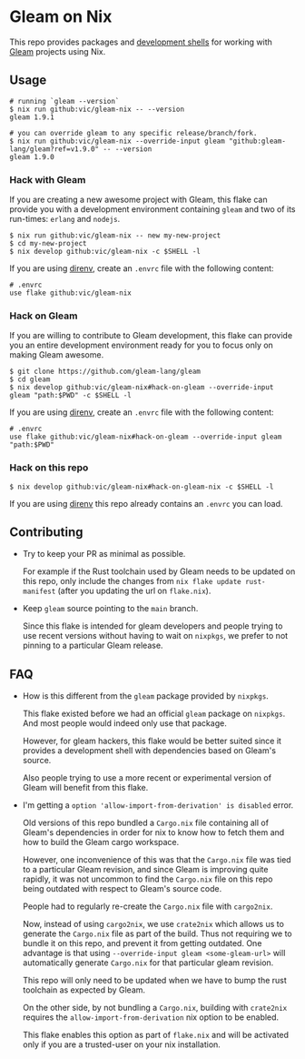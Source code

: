 # Gleam on Nix

This repo provides packages and [development shells][devshell] for
working with [Gleam] projects using Nix.

## Usage

```
# running `gleam --version`
$ nix run github:vic/gleam-nix -- --version
gleam 1.9.1

# you can override gleam to any specific release/branch/fork.
$ nix run github:vic/gleam-nix --override-input gleam "github:gleam-lang/gleam?ref=v1.9.0" -- --version
gleam 1.9.0
```

### Hack with Gleam

If you are creating a new awesome project with Gleam,
this flake can provide you with a development environment
containing `gleam` and two of its run-times: `erlang` and `nodejs`.

```
$ nix run github:vic/gleam-nix -- new my-new-project
$ cd my-new-project
$ nix develop github:vic/gleam-nix -c $SHELL -l
```

If you are using [direnv], create an `.envrc` file with
the following content:

```shell
# .envrc
use flake github:vic/gleam-nix
```

### Hack on Gleam

If you are willing to contribute to Gleam development,
this flake can provide you an entire development environment
ready for you to focus only on making Gleam awesome.

```shell
$ git clone https://github.com/gleam-lang/gleam
$ cd gleam
$ nix develop github:vic/gleam-nix#hack-on-gleam --override-input gleam "path:$PWD" -c $SHELL -l
```

If you are using [direnv], create an `.envrc` file with
the following content:

```shell
# .envrc
use flake github:vic/gleam-nix#hack-on-gleam --override-input gleam "path:$PWD"
```

### Hack on this repo

```shell
$ nix develop github:vic/gleam-nix#hack-on-gleam-nix -c $SHELL -l
```

If you are using [direnv] this repo already contains an `.envrc` you can load.

## Contributing

- Try to keep your PR as minimal as possible.

  For example if the Rust toolchain used by Gleam needs to be updated on
  this repo, only include the changes from `nix flake update rust-manifest`
  (after you updating the url on `flake.nix`).

- Keep `gleam` source pointing to the `main` branch.

  Since this flake is intended for gleam developers and people trying to
  use recent versions without having to wait on `nixpkgs`, we prefer to
  not pinning to a particular Gleam release.

## FAQ

- How is this different from the `gleam` package provided by `nixpkgs`.

  This flake existed before we had an official `gleam` package on `nixpkgs`.
  And most people would indeed only use that package.

  However, for gleam hackers, this flake would be better suited since
  it provides a development shell with dependencies based on Gleam's source.

  Also people trying to use a more recent or experimental version of Gleam
  will benefit from this flake.

- I'm getting a `option 'allow-import-from-derivation' is disabled` error.

  Old versions of this repo bundled a `Cargo.nix` file containing all of Gleam's
  dependencies in order for nix to know how to fetch them and how to build the
  Gleam cargo workspace.

  However, one inconvenience of this was that the `Cargo.nix` file was tied to
  a particular Gleam revision, and since Gleam is improving quite rapidly, it
  was not uncommon to find the `Cargo.nix` file on this repo being outdated with
  respect to Gleam's source code.

  People had to regularly re-create the `Cargo.nix` file with `cargo2nix`.

  Now, instead of using `cargo2nix`, we use `crate2nix` which allows us to generate
  the `Cargo.nix` file as part of the build. Thus not requiring we to bundle it
  on this repo, and prevent it from getting outdated. One advantage is that using
  `--override-input gleam <some-gleam-url>` will automatically generate `Cargo.nix`
  for that particular gleam revision.

  This repo will only need to be updated when we have to bump the rust toolchain
  as expected by Gleam.

  On the other side, by not bundling a `Cargo.nix`, building with `crate2nix`
  requires the `allow-import-from-derivation` nix option to be enabled.

  This flake enables this option as part of `flake.nix` and will
  be activated only if you are a trusted-user on your nix installation.

[devshell]: https://numtide.github.io/devshell
[direnv]: https://direnv.net
[gleam]: https://gleam.run
